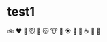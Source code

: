 # test1

:bike: :heart: :dog: :mouse: :rabbit: :cat: :cow: :pig: :sunny: :car: :cactus:
:coffee: :bouquet: :baby:
